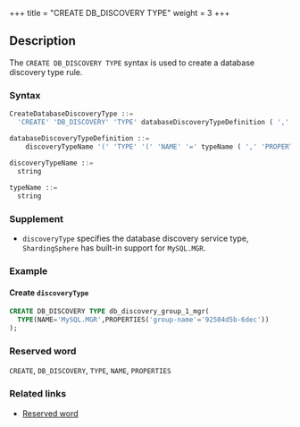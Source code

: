 +++
title = "CREATE DB_DISCOVERY TYPE"
weight = 3
+++

## Description

The `CREATE DB_DISCOVERY TYPE` syntax is used to create a database discovery type rule.

### Syntax

```sql
CreateDatabaseDiscoveryType ::=
  'CREATE' 'DB_DISCOVERY' 'TYPE' databaseDiscoveryTypeDefinition ( ',' databaseDiscoveryTypeDefinition )*

databaseDiscoveryTypeDefinition ::=
    discoveryTypeName '(' 'TYPE' '(' 'NAME' '=' typeName ( ',' 'PROPERTIES' '(' 'key' '=' 'value' ( ',' 'key' '=' 'value' )* ')' )? ')' ')'
    
discoveryTypeName ::=
  string

typeName ::=
  string
```

### Supplement

- `discoveryType` specifies the database discovery service type, `ShardingSphere` has built-in support for `MySQL.MGR`.

### Example

#### Create `discoveryType`

```sql
CREATE DB_DISCOVERY TYPE db_discovery_group_1_mgr(
  TYPE(NAME='MySQL.MGR',PROPERTIES('group-name'='92504d5b-6dec'))
);
```

### Reserved word

`CREATE`, `DB_DISCOVERY`, `TYPE`, `NAME`, `PROPERTIES`

### Related links

- [Reserved word](/en/reference/distsql/syntax/reserved-word/)

